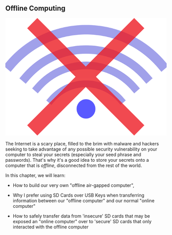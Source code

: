 ## Offline Computing

![](/assets/offline-525700__480.png)

The Internet is a scary place, filled to the brim with malware and hackers seeking to take advantage of any possible security vulnerability on your computer to steal your secrets (especially your seed phrase and passwords). That's why it's a good idea to store your secrets onto a computer that is *offline*, disconnected from the rest of the world.

In this chapter, we will learn:

- How to build our very own "offline air-gapped computer",

- Why I prefer using SD Cards over USB Keys when transferring information between our "offline computer" and our normal "online computer"

- How to safely transfer data from 'insecure' SD cards that may be exposed an "online computer" over to 'secure' SD cards that only interacted with the offline computer
